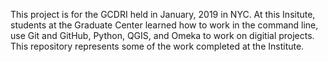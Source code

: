 This project is for the GCDRI held in January, 2019 in NYC.  At this Insitute, students at the Graduate Center learned how to work in the command line, use Git and GitHub, Python, QGIS, and Omeka to work on digitial projects.  This repository represents some of the work completed at the Institute.  